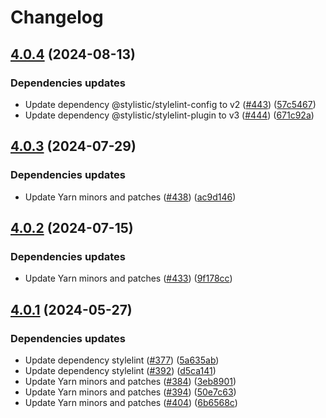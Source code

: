 # Changelog

## [4.0.4](https://github.com/kronostechnologies/standards/compare/stylelint-config@v4.0.3...stylelint-config@v4.0.4) (2024-08-13)


### Dependencies updates

* Update dependency @stylistic/stylelint-config to v2 ([#443](https://github.com/kronostechnologies/standards/issues/443)) ([57c5467](https://github.com/kronostechnologies/standards/commit/57c54672398655d1283badcf069c1882cbabfe9f))
* Update dependency @stylistic/stylelint-plugin to v3 ([#444](https://github.com/kronostechnologies/standards/issues/444)) ([671c92a](https://github.com/kronostechnologies/standards/commit/671c92a8fb744f97e7046e643bb08ad5c6b195d8))

## [4.0.3](https://github.com/kronostechnologies/standards/compare/stylelint-config@v4.0.2...stylelint-config@v4.0.3) (2024-07-29)


### Dependencies updates

* Update Yarn minors and patches ([#438](https://github.com/kronostechnologies/standards/issues/438)) ([ac9d146](https://github.com/kronostechnologies/standards/commit/ac9d146eb0de57a0630761dd4509bb4107ac21da))

## [4.0.2](https://github.com/kronostechnologies/standards/compare/stylelint-config@v4.0.1...stylelint-config@v4.0.2) (2024-07-15)


### Dependencies updates

* Update Yarn minors and patches ([#433](https://github.com/kronostechnologies/standards/issues/433)) ([9f178cc](https://github.com/kronostechnologies/standards/commit/9f178cc3ab7a01cc9f82e8aa7f49272b0fafaa0f))

## [4.0.1](https://github.com/kronostechnologies/standards/compare/stylelint-config@v4.0.0...stylelint-config@v4.0.1) (2024-05-27)


### Dependencies updates

* Update dependency stylelint ([#377](https://github.com/kronostechnologies/standards/issues/377)) ([5a635ab](https://github.com/kronostechnologies/standards/commit/5a635abb94ec99e57dd29bde9d265f77c21c3d2f))
* Update dependency stylelint ([#392](https://github.com/kronostechnologies/standards/issues/392)) ([d5ca141](https://github.com/kronostechnologies/standards/commit/d5ca141b5e03e7a1a3fe590173a4de75f079195f))
* Update Yarn minors and patches ([#384](https://github.com/kronostechnologies/standards/issues/384)) ([3eb8901](https://github.com/kronostechnologies/standards/commit/3eb8901f3f22897c4abbad4a6121f1cfe2f14cbe))
* Update Yarn minors and patches ([#394](https://github.com/kronostechnologies/standards/issues/394)) ([50e7c63](https://github.com/kronostechnologies/standards/commit/50e7c630d25eee8fef3418647b53ca7d03096f53))
* Update Yarn minors and patches ([#404](https://github.com/kronostechnologies/standards/issues/404)) ([6b6568c](https://github.com/kronostechnologies/standards/commit/6b6568c73608f667f5ed4649cbfdb42838ab0f0e))
